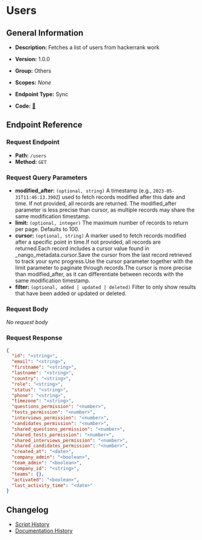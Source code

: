 # Users

## General Information

- **Description:** Fetches a list of users from hackerrank work

- **Version:** 1.0.0
- **Group:** Others
- **Scopes:** _None_
- **Endpoint Type:** Sync
- **Code:** [🔗](https://github.com/NangoHQ/integration-templates/tree/main/integrations/hackerrank-work/syncs/users.ts)


## Endpoint Reference

### Request Endpoint

- **Path:** `/users`
- **Method:** `GET`

### Request Query Parameters

- **modified_after:** `(optional, string)` A timestamp (e.g., `2023-05-31T11:46:13.390Z`) used to fetch records modified after this date and time. If not provided, all records are returned. The modified_after parameter is less precise than cursor, as multiple records may share the same modification timestamp.
- **limit:** `(optional, integer)` The maximum number of records to return per page. Defaults to 100.
- **cursor:** `(optional, string)` A marker used to fetch records modified after a specific point in time.If not provided, all records are returned.Each record includes a cursor value found in _nango_metadata.cursor.Save the cursor from the last record retrieved to track your sync progress.Use the cursor parameter together with the limit parameter to paginate through records.The cursor is more precise than modified_after, as it can differentiate between records with the same modification timestamp.
- **filter:** `(optional, added | updated | deleted)` Filter to only show results that have been added or updated or deleted.

### Request Body

_No request body_

### Request Response

```json
{
  "id": "<string>",
  "email": "<string>",
  "firstname": "<string>",
  "lastname": "<string>",
  "country": "<string>",
  "role": "<string>",
  "status": "<string>",
  "phone": "<string>",
  "timezone": "<string>",
  "questions_permission": "<number>",
  "tests_permission": "<number>",
  "interviews_permission": "<number>",
  "candidates_permission": "<number>",
  "shared_questions_permission": "<number>",
  "shared_tests_permission": "<number>",
  "shared_interviews_permission": "<number>",
  "shared_candidates_permission": "<number>",
  "created_at": "<date>",
  "company_admin": "<boolean>",
  "team_admin": "<boolean>",
  "company_id": "<string>",
  "teams": {},
  "activated": "<boolean>",
  "last_activity_time": "<date>"
}
```

## Changelog

- [Script History](https://github.com/NangoHQ/integration-templates/commits/main/integrations/hackerrank-work/syncs/users.ts)
- [Documentation History](https://github.com/NangoHQ/integration-templates/commits/main/integrations/hackerrank-work/syncs/users.md)

<!-- END  GENERATED CONTENT -->

